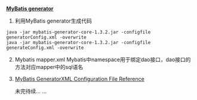 **[MyBatis generator](http://mybatis.org/generator/)**

1. 利用MyBatis generator生成代码
    
  ```shell
  java -jar mybatis-generator-core-1.3.2.jar -configfile generatorConfig.xml -overwrite
  java -jar mybatis-generator-core-1.3.2.jar -configfile generateConfig.xml -overwrite
  ```

2. Mybatis mapper.xml
   Mybatis中namespace用于绑定dao接口，dao接口的方法对应mapper中的sql语名
3. [MyBatis GeneratorXML Configuration File Reference](http://mybatis.org/generator/configreference/xmlconfig.html)

   未完待续... ...